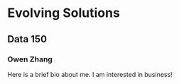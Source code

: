 # Evolving Solutions

## Data 150

### Owen Zhang

Here is a brief bio about me. I am interested in business!
